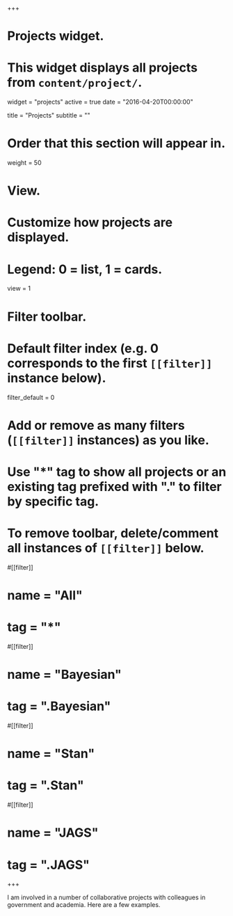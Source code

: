 +++
# Projects widget.
# This widget displays all projects from `content/project/`.
widget = "projects"
active = true
date = "2016-04-20T00:00:00"

title = "Projects"
subtitle = ""

# Order that this section will appear in.
weight = 50

# View.
# Customize how projects are displayed.
# Legend: 0 = list, 1 = cards.
view = 1

# Filter toolbar.

# Default filter index (e.g. 0 corresponds to the first `[[filter]]` instance below).
filter_default = 0

# Add or remove as many filters (`[[filter]]` instances) as you like.
# Use "*" tag to show all projects or an existing tag prefixed with "." to filter by specific tag.
# To remove toolbar, delete/comment all instances of `[[filter]]` below.
#[[filter]]
#  name = "All"
#  tag = "*"
  
#[[filter]]
#  name = "Bayesian"
#  tag = ".Bayesian"

#[[filter]]
#  name = "Stan"
#  tag = ".Stan"

#[[filter]]
#  name = "JAGS"
#  tag = ".JAGS"

+++

I am involved in a number of collaborative projects with colleagues in government and academia. Here are a few examples.
